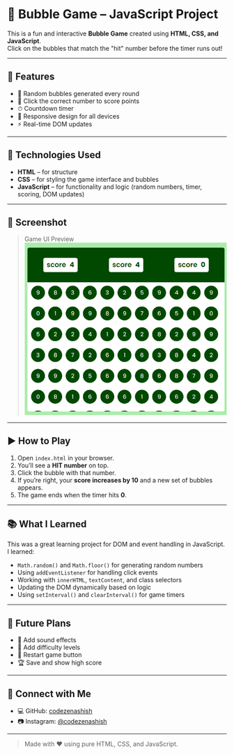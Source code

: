 # 🎯 Bubble Game – JavaScript Project

This is a fun and interactive **Bubble Game** created using **HTML, CSS, and JavaScript**.  
Click on the bubbles that match the "hit" number before the timer runs out!

---

## 🚀 Features

- 🎈 Random bubbles generated every round  
- 🎯 Click the correct number to score points  
- ⏱ Countdown timer  
- 📱 Responsive design for all devices  
- ⚡ Real-time DOM updates  

---

## 🧰 Technologies Used

- **HTML** – for structure  
- **CSS** – for styling the game interface and bubbles  
- **JavaScript** – for functionality and logic (random numbers, timer, scoring, DOM updates)

---

## 📸 Screenshot

> Game UI Preview  
![Bubble Game UI](screenshot.png)  


---

## ▶️ How to Play

1. Open `index.html` in your browser.  
2. You’ll see a **HIT number** on top.  
3. Click the bubble with that number.  
4. If you’re right, your **score increases by 10** and a new set of bubbles appears.  
5. The game ends when the timer hits **0**.

---

## 📚 What I Learned

This was a great learning project for DOM and event handling in JavaScript.  
I learned:

- `Math.random()` and `Math.floor()` for generating random numbers  
- Using `addEventListener` for handling click events  
- Working with `innerHTML`, `textContent`, and class selectors  
- Updating the DOM dynamically based on logic  
- Using `setInterval()` and `clearInterval()` for game timers  

---

## 🌱 Future Plans

- 🎵 Add sound effects  
- 🧠 Add difficulty levels  
- 🔁 Restart game button  
- 🏆 Save and show high score

---

## 🔗 Connect with Me

- 💻 GitHub: [codezenashish](https://github.com/codezenashish)  
- 📷 Instagram: [@codezenashish](https://www.instagram.com/codezenashish/)

---

> Made with ❤️ using pure HTML, CSS, and JavaScript.
